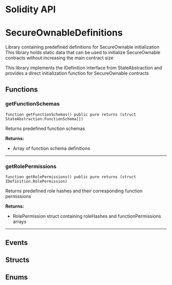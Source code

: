 # Solidity API

# SecureOwnableDefinitions

Library containing predefined definitions for SecureOwnable initialization
This library holds static data that can be used to initialize SecureOwnable contracts
without increasing the main contract size

This library implements the IDefinition interface from StateAbstraction
and provides a direct initialization function for SecureOwnable contracts




## Functions

### getFunctionSchemas

```solidity
function getFunctionSchemas() public pure returns (struct StateAbstraction.FunctionSchema[])
```

Returns predefined function schemas


**Returns:**
- Array of function schema definitions


---

### getRolePermissions

```solidity
function getRolePermissions() public pure returns (struct IDefinition.RolePermission)
```

Returns predefined role hashes and their corresponding function permissions


**Returns:**
- RolePermission struct containing roleHashes and functionPermissions arrays


---


## Events


## Structs


## Enums


